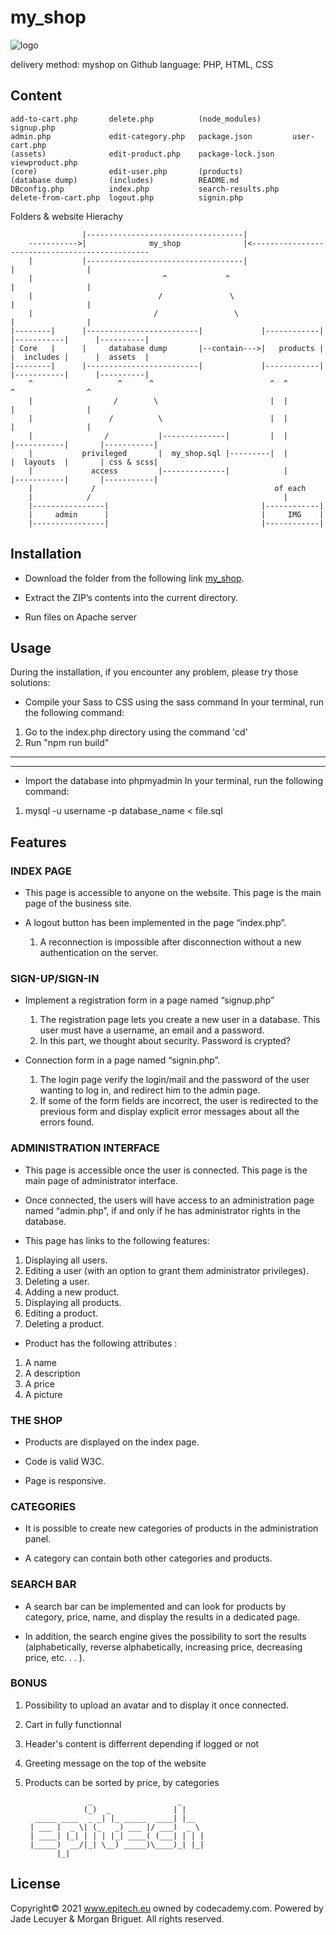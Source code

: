 # my_shop

![logo](https://user-images.githubusercontent.com/77274953/108516221-3ef0ed80-72c6-11eb-84dd-21571ee8d1f8.png)


delivery method: myshop on Github
language: PHP, HTML, CSS



## Content

    add-to-cart.php       delete.php          (node_modules)       signup.php
    admin.php             edit-category.php   package.json         user-cart.php
    (assets)              edit-product.php    package-lock.json    viewproduct.php     
    (core)                edit-user.php       (products)    
    (database dump)       (includes)          README.md
    DBconfig.php          index.php           search-results.php
    delete-from-cart.php  logout.php          signin.php


 Folders & website Hierachy


                    |-----------------------------------|
        ----------->|              my_shop              |<-----------------------------------------------
        |           |-----------------------------------|                              |                |
        |                             ^             ^                                  |                |
        |                            /               \                                 |                |
        |                           /                 \                                |                |
    |--------|	    |-------------------------|             |------------|      |-----------|      |----------|
    | Core   |      |     database dump       |--contain--->|   products |      |  includes |      |  assets  |
    |--------|      |-------------------------|             |------------|      |-----------|      |----------|
        ^                   ^      ^                          ^  ^                  ^                ^
        |                  /        \                         |  |                  |                |
        |                 /          \                        |  |                  |                |
        |                /           |--------------|         |  |           |-----------|       |-----------|
        |           privileged       |  my_shop.sql |---------|  |           |  layouts  |       | css & scss|
        |             access         |--------------|            |           |-----------|       |-----------|
        |             /                                        of each 
        |            /                                           |
        |----------------|                                  |------------|
        |     admin      |                                  |     IMG    |
        |----------------|                                  |------------|




## Installation

* Download the folder from the following link [my_shop](https://github.com/EpitechIT2020/C-RDG-114-FR-1-2-myshop-jade.lecuyer).

* Extract the ZIP’s contents into the current directory.

* Run files on Apache server


## Usage

During the installation, if you encounter any problem, please try those solutions:

* Compile your Sass to CSS using the sass command
In your terminal, run the following command:

1. Go to the index.php directory using the command 'cd'
2. Run "npm run build"
------------------
------------------
* Import the database into phpmyadmin
In your terminal, run the following command:

1. mysql -u username -p database_name < file.sql


## Features

### INDEX PAGE

* This page is accessible to anyone on the website. This page is the main page of the business site.

* A logout button has been implemented in the page “index.php”.
    1. A reconnection is impossible after disconnection without a new authentication on the server.

### SIGN-UP/SIGN-IN

* Implement a registration form in a page named “signup.php”
    1. The registration page lets you create a new user in a database. This user must have a username, an email and a password.
    2. In this part, we thought about security. Password is crypted?

* Connection form in a page named “signin.php”.
    1. The login page verify the login/mail and the password of the user wanting to log in, and redirect him
    to the admin page.
    2. If some of the form fields are incorrect, the user is redirected to the previous form and display explicit error messages about all the errors found.

### ADMINISTRATION INTERFACE

* This page is accessible once the user is connected. This page is the main page of administrator interface.

* Once connected, the users will have access to an administration page named “admin.php”, if and only if he has administrator rights in the database.

* This page has links to the following features:
1. Displaying all users.
2. Editing a user (with an option to grant them administrator privileges).
3. Deleting a user.
4. Adding a new product.
5. Displaying all products.
6. Editing a product.
7. Deleting a product.

* Product has the following attributes :
1. A name
2. A description
3. A price
4. A picture

### THE SHOP

* Products are displayed on the index page.

* Code is valid W3C.

* Page is responsive.

### CATEGORIES

* It is possible to create new categories of products in the administration panel.

* A category can contain both other categories and products.

### SEARCH BAR

*  A search bar can be implemented and can look for products by category, price, name, and display the results in a dedicated page.

* In addition, the search engine gives the possibility to sort the results (alphabetically, reverse alphabetically, increasing price, decreasing price, etc. . . ).

### BONUS

1. Possibility to upload an avatar and to display it once connected.
2. Cart in fully functionnal
3. Header's content is differrent depending if logged or not
4. Greeting message on the top of the website
5. Products can be sorted by price, by categories



                     _                   _     
                    (_)  _              | |    
         _____ ____  _ _| |_ _____  ____| |__  
        | ___ |  _ \| (_   _) ___ |/ ___)  _ \ 
        | ____| |_| | | | |_| ____( (___| | | |
        |_____)  __/|_| \__) _____)\____)_| |_|
              |_|                              


## License

Copyright© 2021 www.epitech.eu owned by codecademy.com. Powered by Jade Lecuyer & Morgan Briguet. All rights reserved.